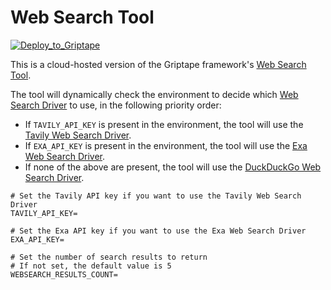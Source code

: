 # Web Search Tool

[![Deploy_to_Griptape](https://github.com/griptape-ai/griptape-cloud/assets/2302515/4fd57873-5c93-44a8-8fa3-ac1bf7d73bcc)](https://cloud.griptape.ai/tools/create?sample-name=web-search&type=sample)

This is a cloud-hosted version of the Griptape framework's [Web Search Tool](https://docs.griptape.ai/stable/griptape-tools/official-tools/web-search-tool/).

The tool will dynamically check the environment to decide which [Web Search Driver](https://docs.griptape.ai/stable/griptape-framework/drivers/web-search-drivers/) to use, in the following priority order:

- If `TAVILY_API_KEY` is present in the environment, the tool will use the [Tavily Web Search Driver](https://docs.griptape.ai/stable/griptape-framework/drivers/web-search-drivers#tavily).
- If `EXA_API_KEY` is present in the environment, the tool will use the [Exa Web Search Driver](https://docs.griptape.ai/stable/griptape-framework/drivers/web-search-drivers#exa).
- If none of the above are present, the tool will use the [DuckDuckGo Web Search Driver](https://docs.griptape.ai/stable/griptape-framework/drivers/web-search-drivers#duckduckgo). 

```env
# Set the Tavily API key if you want to use the Tavily Web Search Driver
TAVILY_API_KEY=

# Set the Exa API key if you want to use the Exa Web Search Driver
EXA_API_KEY=

# Set the number of search results to return
# If not set, the default value is 5
WEBSEARCH_RESULTS_COUNT=
```
